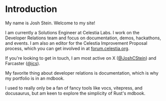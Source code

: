 # Introduction

My name is Josh Stein. Welcome to my site!

I am currently a Solutions Engineer at Celestia Labs. I work on the Developer Relations team and focus on documentation, demos, hackathons, and events. I am also an editor for the Celestia Improvement Proposal process, which you can get involved in at [forum.celestia.org](https://forum.celestia.org).

If you're looking to get in touch, I am most active on X ([@JoshCStein](https://x.com/JoshCStein)) and Farcaster ([@jcs](https://warpcast.com/jcs)).

My favorite thing about developer relations is documentation, which is why my portfolio is in an mdbook.

I used to really only be a fan of fancy tools like vocs, vitepress, and docusaurus, but am keen to explore the simplicity of Rust's mdbook.
